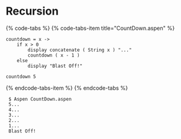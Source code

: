 # Recursion

{% code-tabs %}
{% code-tabs-item title="CountDown.aspen" %}
```text
countdown = x ->
    if x > 0
        display concatenate ( String x ) "..."
        countdown ( x - 1 )
    else
        display "Blast Off!"

countdown 5
```
{% endcode-tabs-item %}
{% endcode-tabs %}

```text
 $ Aspen CountDown.aspen
 5...
 4...
 3...
 2...
 1...
 Blast Off!
```

